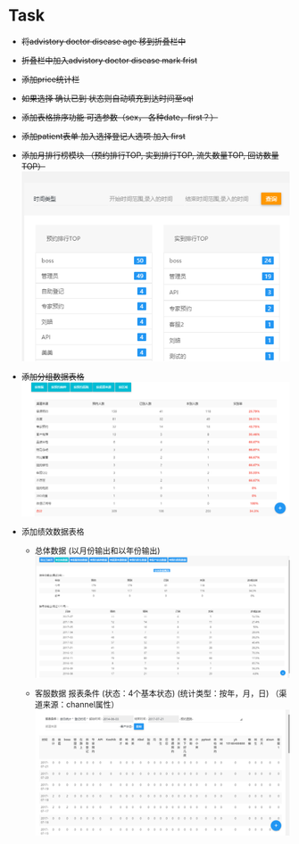 # Task


- ~~将advistory doctor disease age 移到折叠栏中~~

- ~~折叠栏中加入advistory doctor disease mark frist~~

- ~~添加price统计栏~~

- ~~如果选择 确认已到 状态则自动填充到达时间至sql~~

- ~~添加表格排序功能 可选参数（sex， 各种date，first？）~~

- ~~添加patient表单 加入选择登记人选项 加入 first~~

- ~~添加月排行榜模块 （预约排行TOP, 实到排行TOP, 流失数量TOP, 回访数量TOP）~~
![todo1](./todo1.png)

- ~~添加分组数据表格~~ ![todo2](./todo2.png)

+ 添加绩效数据表格 
  - 总体数据 (以月份输出和以年份输出) 
   ![todo3](./todo3.png)

  - 客服数据 报表条件
  (状态：4个基本状态)
  (统计类型：按年，月，日)
  （渠道来源：channel属性）
   ![todo4](./todo4.png)